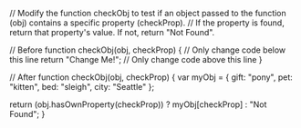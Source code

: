 // Modify the function checkObj to test if an object passed to the function (obj) contains a specific property (checkProp). 
// If the property is found, return that property's value. If not, return "Not Found".

// Before
function checkObj(obj, checkProp) 
{
  // Only change code below this line
  return "Change Me!";
  // Only change code above this line
}

// After
function checkObj(obj, checkProp) 
{
  var myObj = 
  {
    gift: "pony",
    pet: "kitten",
    bed: "sleigh",
    city: "Seattle"
  };

  return (obj.hasOwnProperty(checkProp)) ? myObj[checkProp] : "Not Found";
}
